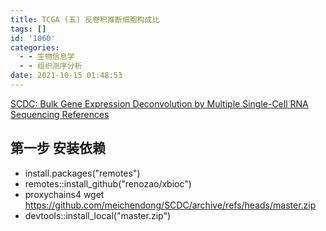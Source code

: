 ```yaml
---
title: TCGA (五) 反卷积推断细胞构成比
tags: []
id: '1060'
categories:
  - - 生物信息学
  - - 组织测序分析
date: 2021-10-15 01:48:53
---
```


[SCDC: Bulk Gene Expression Deconvolution by Multiple Single-Cell RNA Sequencing References](https://github.com/meichendong/SCDC)

## 第一步 安装依赖

*   install.packages("remotes")
*   remotes::install\_github("renozao/xbioc")
*   proxychains4 wget https://github.com/meichendong/SCDC/archive/refs/heads/master.zip
*   devtools::install\_local("master.zip")